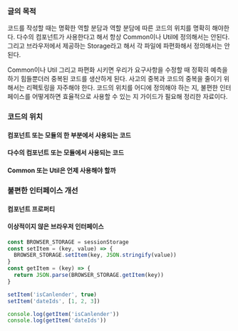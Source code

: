 ### 글의 목적
코드를 작성할 때는 명확한 역할 분담과 역할 분담에 따른 코드의 위치를 명확히 해야한다.
다수의 컴포넌트가 사용한다고 해서 항상 Common이나 Util에 정의해서는 안된다.
그리고 브라우저에서 제공하는 Storage라고 해서 각 파일에 파편화해서 정의해서는 안된다.

Common이나 Util 그리고 파편화 시키면 우리가 요구사항을 수정할 때
정확히 예측을 하기 힘들뿐더러 중복된 코드를 생산하게 된다.
사고의 중복과 코드의 중복을 줄이기 위해서는 리펙토링을 자주해야 한다.
코드의 위치를 어디에 정의해야 하는 지, 불편한 인터페이스를 어떻게하면 효율적으로 사용할 수 있는 지 가이드가 필요해 정리한 자료이다.

### 코드의 위치
#### 컴포넌트 또는 모듈의 한 부분에서 사용되는 코드
#### 다수의 컴포넌트 또는 모듈에서 사용되는 코드
#### Common 또는 Util은 언제 사용해야 할까

### 불편한 인터페이스 개선
#### 컴포넌트 프로퍼티
#### 이상적이지 않은 브라우저 인터페이스
```js
const BROWSER_STORAGE = sessionStorage
const setItem = (key, value) => {
  BROWSER_STORAGE.setItem(key, JSON.stringify(value))
}
const getItem = (key) => {
  return JSON.parse(BROWSER_STORAGE.getItem(key))
}

setItem('isCanlender', true)
setItem('dateIds', [1, 2, 3])

console.log(getItem('isCanlender'))
console.log(getItem('dateIds'))
```